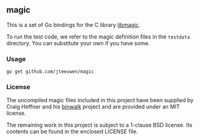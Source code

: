 ## magic

This is a set of Go bindings for the C library [libmagic][1].

To run the test code, we refer to the magic definition files
in the `testdata` directory. You can substitute your own
if you have some.

### Usage

    go get github.com/jteeuwen/magic

### License

The uncompiled magic files included in this project have
been supplied by Craig Heffner and his [binwalk][1] project
and are provided under an MIT license.

[1]: http://code.google.com/p/binwalk/

The remaining work in this project is subject to a 1-clause BSD license.
Its contents can be found in the enclosed LICENSE file.

